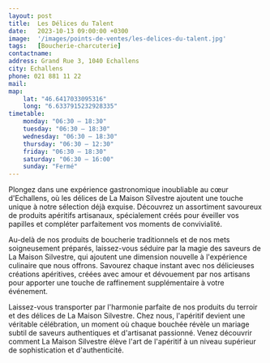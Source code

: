 ```yaml
---
layout: post
title:  Les Délices du Talent
date:   2023-10-13 09:00:00 +0300
image:  '/images/points-de-ventes/les-delices-du-talent.jpg'
tags:   [Boucherie-charcuterie]
contactname: 
address: Grand Rue 3, 1040 Echallens
city: Echallens
phone: 021 881 11 22
mail:
map:
    lat: "46.6417033095316"
    long: "6.6337915232928335"
timetable:
    monday: "06:30 – 18:30"
    tuesday: "06:30 – 18:30"
    wednesday: "06:30 – 18:30"
    thursday: "06:30 – 12:30"
    friday: "06:30 – 18:30"
    saturday: "06:30 – 16:00"
    sunday: "Fermé"
---
```


Plongez dans une expérience gastronomique inoubliable au cœur d'Echallens, où les délices de La Maison Silvestre ajoutent une touche unique à notre sélection déjà exquise. Découvrez un assortiment savoureux de produits apéritifs artisanaux, spécialement créés pour éveiller vos papilles et compléter parfaitement vos moments de convivialité.

Au-delà de nos produits de boucherie traditionnels et de nos mets soigneusement préparés, laissez-vous séduire par la magie des saveurs de La Maison Silvestre, qui ajoutent une dimension nouvelle à l'expérience culinaire que nous offrons. Savourez chaque instant avec nos délicieuses créations apéritives, créées avec amour et dévouement par nos artisans pour apporter une touche de raffinement supplémentaire à votre événement.

Laissez-vous transporter par l'harmonie parfaite de nos produits du terroir et des délices de La Maison Silvestre. Chez nous, l'apéritif devient une véritable célébration, un moment où chaque bouchée révèle un mariage subtil de saveurs authentiques et d'artisanat passionné. Venez découvrir comment La Maison Silvestre élève l'art de l'apéritif à un niveau supérieur de sophistication et d'authenticité.